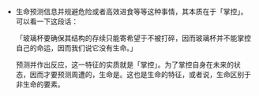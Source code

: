 

- 生命预测信息并规避危险或者高效进食等等这种事情，其本质在于「掌控」。可以看一下这段话：
  
  「玻璃杯要确保其结构的存续只能寄希望于不被打碎，因而玻璃杯并不能掌控自己的命运，因而我们说它没有生命。」
  
  预测并作出反应，这一特征的实质就是「掌控」。为了掌控自身在未来的状态，因而才要预测周遭的，生命是。这也是生命的特征，或者说，生命区别于非生命的要素。
